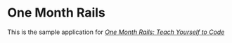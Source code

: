 # One Month Rails

This is the sample application for 
[*One Month Rails: Teach Yourself to Code*](http://onemonthrails.com)
